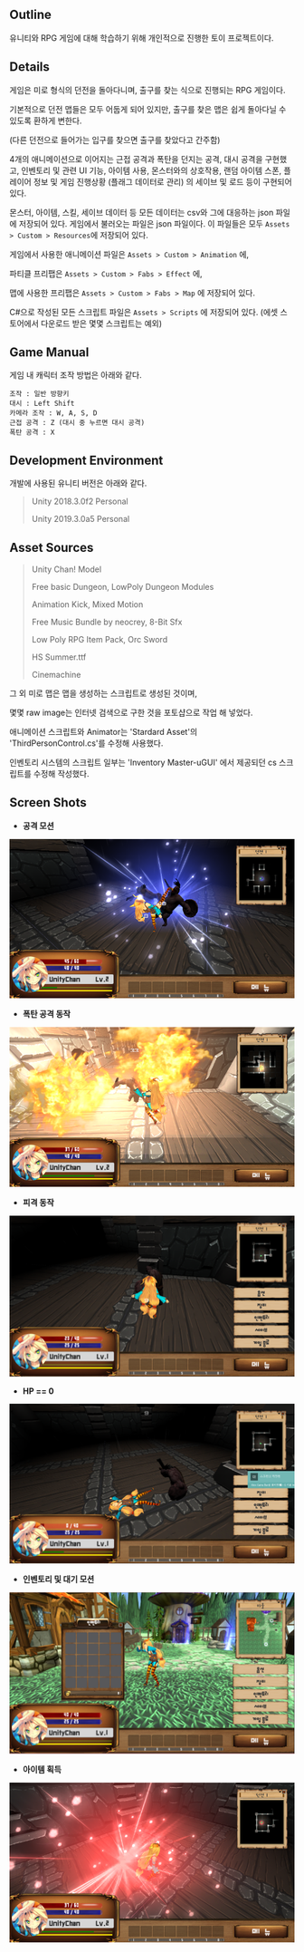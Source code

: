 <h2>Outline</h2>

유니티와 RPG 게임에 대해 학습하기 위해 개인적으로 진행한 토이 프로젝트이다.



<h2>Details</h2>

게임은 미로 형식의 던전을 돌아다니며, 출구를 찾는 식으로 진행되는 RPG 게임이다.

기본적으로 던전 맵들은 모두 어둡게 되어 있지만, 출구를 찾은 맵은 쉽게 돌아다닐 수 있도록 환하게 변한다. 

(다른 던전으로 들어가는 입구를 찾으면 출구를 찾았다고 간주함)

4개의 애니메이션으로 이어지는 근접 공격과 폭탄을 던지는 공격, 대시 공격을 구현했고, 인벤토리 및 관련 UI 기능, 아이템 사용, 몬스터와의 상호작용, 랜덤 아이템 스폰, 플레이어 정보 및 게임 진행상황 (플래그 데이터로 관리) 의 세이브 및 로드 등이 구현되어 있다.

몬스터, 아이템, 스킬, 세이브 데이터 등 모든 데이터는 csv와 그에 대응하는 json 파일에 저장되어 있다. 게임에서 불러오는 파일은 json 파일이다. 이 파일들은 모두 `Assets > Custom > Resources`에 저장되어 있다.

게임에서 사용한 애니메이션 파일은 `Assets > Custom > Animation` 에, 

파티클 프리팹은 `Assets > Custom > Fabs > Effect` 에, 

맵에 사용한 프리팹은 `Assets > Custom > Fabs > Map` 에 저장되어 있다.

C#으로 작성된 모든 스크립트 파일은 `Assets > Scripts` 에 저장되어 있다. (에셋 스토어에서 다운로드 받은 몇몇 스크립트는 예외)



<h2> Game Manual</h2>

게임 내 캐릭터 조작 방법은 아래와 같다.<br>

```
조작 : 일반 방향키 
대시 : Left Shift
카메라 조작 : W, A, S, D
근접 공격 : Z (대시 중 누르면 대시 공격)
폭탄 공격 : X
```




<h2> Development Environment</h2>

개발에 사용된 유니티 버전은 아래와 같다.

> Unity 2018.3.0f2 Personal
>
> Unity 2019.3.0a5 Personal



<h2> Asset Sources</h2>

> Unity Chan! Model
>
> Free basic Dungeon, LowPoly Dungeon Modules
>
> Animation Kick, Mixed Motion
>
> Free Music Bundle by neocrey, 8-Bit Sfx
>
> Low Poly RPG Item Pack, Orc Sword
>
> HS Summer.ttf
>
> Cinemachine


그 외 미로 맵은 맵을 생성하는 스크립트로 생성된 것이며, 

몇몇 raw image는 인터넷 검색으로 구한 것을 포토샵으로 작업 해 넣었다.

애니메이션 스크립트와 Animator는 'Stardard Asset'의 'ThirdPersonControl.cs'를 수정해 사용했다.

인벤토리 시스템의 스크립트 일부는 'Inventory Master-uGUI' 에서 제공되던 cs 스크립트를 수정해 작성했다.




<h2> Screen Shots</h2>

* **공격 모션**
<img src="screenshot/attack.png">
<br>

* **폭탄 공격 동작**
<img src="screenshot/bomb.png">
<br>

* **피격  동작**
<img src="screenshot/damaged.png">
<br>

* **HP == 0**
<img src="screenshot/die.png">
<br>

* **인벤토리 및 대기 모션**
<img src="screenshot/inv.png">
<br>

* **아이템 획득**
<img src="screenshot/itemget.png">






